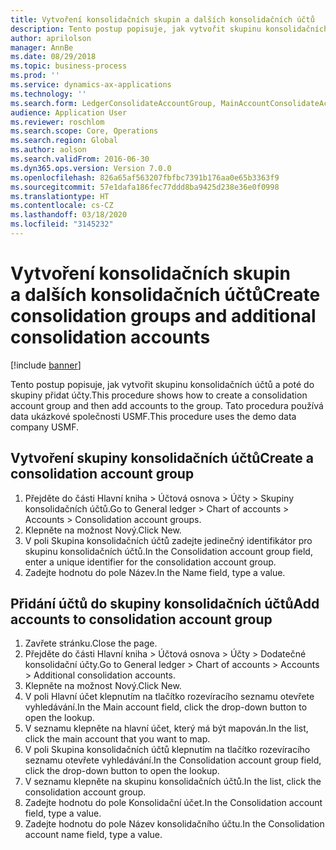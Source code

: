 ```yaml
---
title: Vytvoření konsolidačních skupin a dalších konsolidačních účtů
description: Tento postup popisuje, jak vytvořit skupinu konsolidačních účtů a poté do skupiny přidat účty.
author: aprilolson
manager: AnnBe
ms.date: 08/29/2018
ms.topic: business-process
ms.prod: ''
ms.service: dynamics-ax-applications
ms.technology: ''
ms.search.form: LedgerConsolidateAccountGroup, MainAccountConsolidateAccount
audience: Application User
ms.reviewer: roschlom
ms.search.scope: Core, Operations
ms.search.region: Global
ms.author: aolson
ms.search.validFrom: 2016-06-30
ms.dyn365.ops.version: Version 7.0.0
ms.openlocfilehash: 826a65af563207fbfbc7391b176aa0e65b3363f9
ms.sourcegitcommit: 57e1dafa186fec77ddd8ba9425d238e36e0f0998
ms.translationtype: HT
ms.contentlocale: cs-CZ
ms.lasthandoff: 03/18/2020
ms.locfileid: "3145232"
---
```

# <a name="create-consolidation-groups-and-additional-consolidation-accounts"></a><span data-ttu-id="e72f9-103">Vytvoření konsolidačních skupin a dalších konsolidačních účtů</span><span class="sxs-lookup"><span data-stu-id="e72f9-103">Create consolidation groups and additional consolidation accounts</span></span>

[!include [banner](../../includes/banner.md)]

<span data-ttu-id="e72f9-104">Tento postup popisuje, jak vytvořit skupinu konsolidačních účtů a poté do skupiny přidat účty.</span><span class="sxs-lookup"><span data-stu-id="e72f9-104">This procedure shows how to create a consolidation account group and then add accounts to the group.</span></span> <span data-ttu-id="e72f9-105">Tato procedura používá data ukázkové společnosti USMF.</span><span class="sxs-lookup"><span data-stu-id="e72f9-105">This procedure uses the demo data company USMF.</span></span>


## <a name="create-a-consolidation-account-group"></a><span data-ttu-id="e72f9-106">Vytvoření skupiny konsolidačních účtů</span><span class="sxs-lookup"><span data-stu-id="e72f9-106">Create a consolidation account group</span></span>
1. <span data-ttu-id="e72f9-107">Přejděte do části Hlavní kniha > Účtová osnova > Účty > Skupiny konsolidačních účtů.</span><span class="sxs-lookup"><span data-stu-id="e72f9-107">Go to General ledger > Chart of accounts > Accounts > Consolidation account groups.</span></span>
2. <span data-ttu-id="e72f9-108">Klepněte na možnost Nový.</span><span class="sxs-lookup"><span data-stu-id="e72f9-108">Click New.</span></span>
3. <span data-ttu-id="e72f9-109">V poli Skupina konsolidačních účtů zadejte jedinečný identifikátor pro skupinu konsolidačních účtů.</span><span class="sxs-lookup"><span data-stu-id="e72f9-109">In the Consolidation account group field, enter a unique identifier for the consolidation account group.</span></span>
4. <span data-ttu-id="e72f9-110">Zadejte hodnotu do pole Název.</span><span class="sxs-lookup"><span data-stu-id="e72f9-110">In the Name field, type a value.</span></span>

## <a name="add-accounts-to-consolidation-account-group"></a><span data-ttu-id="e72f9-111">Přidání účtů do skupiny konsolidačních účtů</span><span class="sxs-lookup"><span data-stu-id="e72f9-111">Add accounts to consolidation account group</span></span>
1. <span data-ttu-id="e72f9-112">Zavřete stránku.</span><span class="sxs-lookup"><span data-stu-id="e72f9-112">Close the page.</span></span>
2. <span data-ttu-id="e72f9-113">Přejděte do části Hlavní kniha > Účtová osnova > Účty > Dodatečné konsolidační účty.</span><span class="sxs-lookup"><span data-stu-id="e72f9-113">Go to General ledger > Chart of accounts > Accounts > Additional consolidation accounts.</span></span>
3. <span data-ttu-id="e72f9-114">Klepněte na možnost Nový.</span><span class="sxs-lookup"><span data-stu-id="e72f9-114">Click New.</span></span>
4. <span data-ttu-id="e72f9-115">V poli Hlavní účet klepnutím na tlačítko rozevíracího seznamu otevřete vyhledávání.</span><span class="sxs-lookup"><span data-stu-id="e72f9-115">In the Main account field, click the drop-down button to open the lookup.</span></span>
5. <span data-ttu-id="e72f9-116">V seznamu klepněte na hlavní účet, který má být mapován.</span><span class="sxs-lookup"><span data-stu-id="e72f9-116">In the list, click the main account that you want to map.</span></span>
6. <span data-ttu-id="e72f9-117">V poli Skupina konsolidačních účtů klepnutím na tlačítko rozevíracího seznamu otevřete vyhledávání.</span><span class="sxs-lookup"><span data-stu-id="e72f9-117">In the Consolidation account group field, click the drop-down button to open the lookup.</span></span>
7. <span data-ttu-id="e72f9-118">V seznamu klepněte na skupinu konsolidačních účtů.</span><span class="sxs-lookup"><span data-stu-id="e72f9-118">In the list, click the consolidation account group.</span></span>
8. <span data-ttu-id="e72f9-119">Zadejte hodnotu do pole Konsolidační účet.</span><span class="sxs-lookup"><span data-stu-id="e72f9-119">In the Consolidation account field, type a value.</span></span>
9. <span data-ttu-id="e72f9-120">Zadejte hodnotu do pole Název konsolidačního účtu.</span><span class="sxs-lookup"><span data-stu-id="e72f9-120">In the Consolidation account name field, type a value.</span></span>

